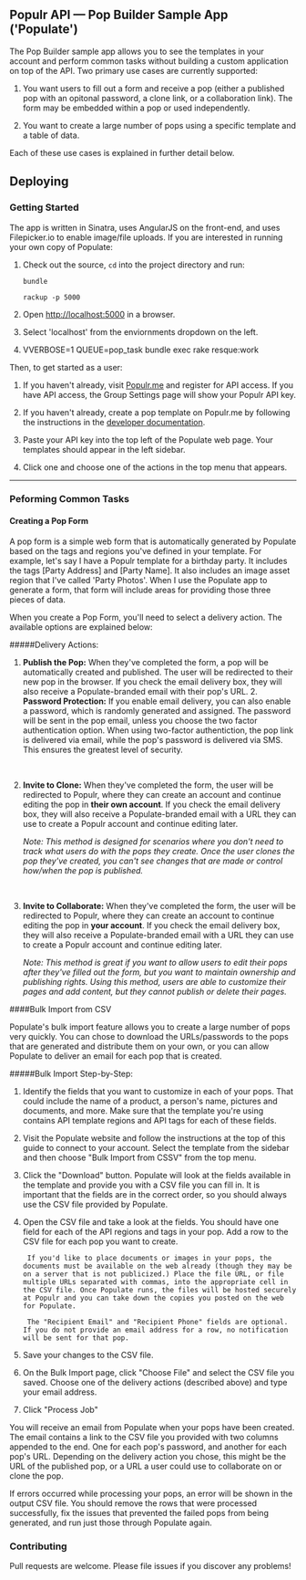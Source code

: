 ## Populr API — Pop Builder Sample App ('Populate')

The Pop Builder sample app allows you to see the templates in your account and perform common tasks without building a custom application on top of the API. Two primary use cases are currently supported:

1. You want users to fill out a form and receive a pop (either a published pop with an opitonal password, a clone link, or a collaboration link). The form may be embedded within a pop or used independently.

2. You want to create a large number of pops using a specific template and a table of data.

Each of these use cases is explained in further detail below.

## Deploying

### Getting Started

 The app is written in Sinatra, uses AngularJS on the front-end, and uses Filepicker.io to enable image/file uploads. If you are interested in running your own copy of Populate:

1. Check out the source, `cd` into the project directory and run:

    `bundle`

    `rackup -p 5000`

2. Open [http://localhost:5000](http://localhost:5000) in a browser.

3. Select 'localhost' from the enviornments dropdown on the left.

4. VVERBOSE=1 QUEUE=pop_task bundle exec rake resque:work


Then, to get started as a user:

1. If you haven't already, visit [Populr.me](http://Populr.me) and register for API access. If you have API access, the Group Settings page will show your Populr API key.

2. If you haven't already, create a pop template on Populr.me by following the instructions in the [developer documentation](http://developers.populr.me).

3. Paste your API key into the top left of the Populate web page. Your templates should appear in the left sidebar.

4. Click one and choose one of the actions in the top menu that appears.


-----

### Peforming Common Tasks

#### Creating a Pop Form

A pop form is a simple web form that is automatically generated by Populate based on the tags and regions you've defined in your template. For example, let's say I have a Populr template for a birthday party. It includes the tags [Party Address] and [Party Name]. It also includes an image asset region that I've called 'Party Photos'. When I use the Populate app to generate a form, that form will include areas for providing those three pieces of data.

When you create a Pop Form, you'll need to select a delivery action. The available options are explained below:

#####Delivery Actions:


1. **Publish the Pop:** When they've completed the form, a pop will be automatically created and published. The user will be redirected to their new pop in the browser.  If you check the email delivery box, they will also receive a Populate-branded email with their pop's URL.
	2. **Password Protection:** If you enable email delivery, you can also enable a password, which is randomly generated and assigned. The password will be sent in the pop email, unless you choose the two factor authentication option. When using two-factor authentiction, the pop link is delivered via email, while the pop's password is delivered via SMS. This ensures the greatest level of security.


	 
2. **Invite to Clone:** When they've completed the form, the user will be redirected to Populr, where they can create an account and continue editing the pop in **their own account**. If you check the email delivery box, they will also receive a Populate-branded email with a URL they can use to create a Populr account and continue editing later.

	*Note: This method is designed for scenarios where you don't need to track what users do with the pops they create. Once the user clones the pop they've created, you can't see changes that are made or control how/when the pop is published.*


	 
3. **Invite to Collaborate:** When they've completed the form, the user will be redirected to Populr, where they can create an account to continue editing the pop in **your account**. If you check the email delivery box, they will also receive a Populate-branded email with a URL they can use to create a Populr account and continue editing later.

	*Note: This method is great if you want to allow users to edit their pops after they've filled out the form, but you want to maintain ownership and publishing rights. Using this method, users are able to customize their pages and add content, but they cannot publish or delete their pages.*

####Bulk Import from CSV

Populate's bulk import feature allows you to create a large number of pops very quickly. You can chose to download the URLs/passwords to the pops that are generated and distribute them on your own, or you can allow Populate to deliver an email for each pop that is created.

#####Bulk Import Step-by-Step:

1. Identify the fields that you want to customize in each of your pops. That could include the name of a product, a person's name, pictures and documents, and more. Make sure that the template you're using contains API template regions and API tags for each of these fields.

2. Visit the Populate website and follow the instructions at the top of this guide to connect to your account. Select the template from the sidebar and then choose "Bulk Import from CSSV" from the top menu.
3. Click the "Download" button. Populate will look at the fields available in the template and provide you with a CSV file you can fill in. It is important that the fields are in the correct order, so you should always use the CSV file provided by Populate.

4. Open the CSV file and take a look at the fields. You should have one field for each of the API regions and tags in your pop. Add a row to the CSV file for each pop you want to create.

 		If you'd like to place documents or images in your pops, the documents must be available on the web already (though they may be on a server that is not publicized.) Place the file URL, or file multiple URLs separated with commas, into the appropriate cell in the CSV file. Once Populate runs, the files will be hosted securely at Populr and you can take down the copies you posted on the web for Populate.

		The "Recipient Email" and "Recipient Phone" fields are optional. If you do not provide an email address for a row, no notification will be sent for that pop.

5. Save your changes to the CSV file.
5. On the Bulk Import page, click "Choose File" and select the CSV file you saved. Choose one of the 	delivery actions (described above) and type your email address.
6. Click "Process Job"

You will receive an email from Populate when your pops have been created. The email contains a link to the CSV file you provided with two columns appended to the end. One for each pop's password, and another for each pop's URL. Depending on the delivery action you chose, this might be the URL of the published pop, or a URL a user could use to collaborate on or clone the pop.

If errors occurred while processing your pops, an error will be shown in the output CSV file. You should remove the rows that were processed successfully, fix the issues that prevented the failed pops from being generated, and run just those through Populate again.

### Contributing

Pull requests are welcome. Please file issues if you discover any problems!